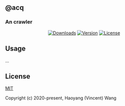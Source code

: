 ## @acq

### An crawler

<p align="center">
  <a href="https://npmcharts.com/compare/@acq?minimal=true"><img src="https://img.shields.io/npm/dmrepsio.svg" alt="Downloads"></a>
  <a href="https://www.npmjs.com/package/@acq"><img src="https://img.shields.io/npm/vrepsio.svg" alt="Version"></a>
  <a href="https://www.npmjs.com/package/@acq"><img src="https://img.shields.io/npm/lrepsio.svg" alt="License"></a>
</p>

## Usage

...

## License

[MIT](http://opensource.org/licenses/MIT)

Copyright (c) 2020-present, Haoyang (Vincent) Wang

